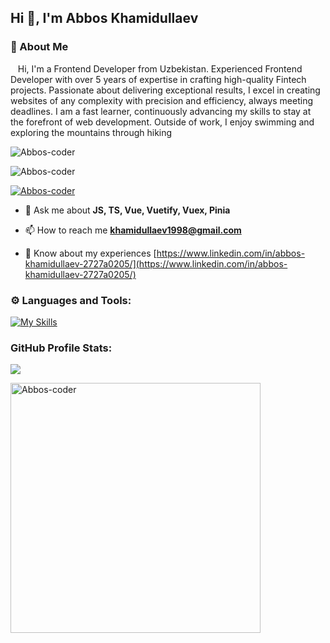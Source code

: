 ## Hi 👋, I'm Abbos Khamidullaev

### 🚀 About Me

&nbsp; &nbsp;Hi, I'm a Frontend Developer from Uzbekistan. Experienced Frontend Developer with over 5 years of expertise in crafting high-quality Fintech projects. Passionate about delivering exceptional results, I excel in creating websites of any complexity with precision and efficiency, always meeting deadlines. I am a fast learner, continuously advancing my skills to stay at the forefront of web development. Outside of work, I enjoy swimming and exploring the mountains through hiking

<p>
    <img align="center" src="https://github-readme-stats.vercel.app/api?username=Abbos-coder&theme=vue-dark&show_icons=true&locale=en" alt="Abbos-coder" />
</p>

<p>
    <img align="center" src="https://github-readme-streak-stats.herokuapp.com/?user=Abbos-coder&theme=vue-dark" alt="Abbos-coder" />
</p>

<p align="left">
    <a href="https://github.com/ryo-ma/github-profile-trophy">
        <img src="https://github-profile-trophy.vercel.app/?username=Abbos-coder&theme=matrix" alt="Abbos-coder" />
    </a> 
</p>

- 💬 Ask me about **JS, TS, Vue, Vuetify, Vuex, Pinia**

- 📫 How to reach me **khamidullaev1998@gmail.com**

- 📄 Know about my experiences [https://www.linkedin.com/in/abbos-khamidullaev-2727a0205/](https://www.linkedin.com/in/abbos-khamidullaev-2727a0205/)

### ⚙️ Languages and Tools:

[![My Skills](https://skillicons.dev/icons?i=js,ts,html,css,sass,bootstrap,tailwindcss,vuetify,vuejs,nuxtjs,pinia,react,nextjs,nodejs,nestjs,mongo,postgres,vite,jest,docker,github,figma,linux)](https://skillicons.dev)

### GitHub Profile Stats:

![](https://komarev.com/ghpvc/?username=Abbos-coder&style=for-the-badge)

<p>
    <img align="left" src="https://github-readme-stats.vercel.app/api/top-langs?username=Abbos-coder&theme=vue-dark&show_icons=&locale=en&layout=compact" alt="Abbos-coder" width="400" />
</p>
